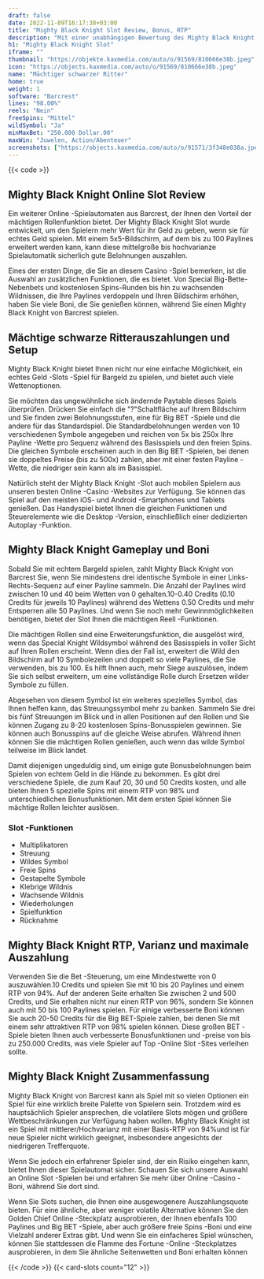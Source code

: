 ```yaml
---
draft: false
date: 2022-11-09T16:17:38+03:00
title: "Mighty Black Knight Slot Review, Bonus, RTP"
description: "Mit einer unabhängigen Bewertung des Mighty Black Knight Slot aus Barcrest können Sie kostenlos oder echtes Geld spielen und hier einen Bonus erhalten!"
h1: "Mighty Black Knight Slot"
iframe: ""
thumbnail: "https://objekte.kaxmedia.com/auto/o/91569/810666e38b.jpeg"
icon: "https://objects.kaxmedia.com/auto/o/91569/810666e38b.jpeg"
name: "Mächtiger schwarzer Ritter"
home: true
weight: 1
software: "Barcrest"
lines: "98.00%"
reels: "Nein"
freeSpins: "Mittel"
wildSymbol: "Ja"
minMaxBet: "250.000 Dollar.00"
maxWin: "Juwelen, Action/Abenteuer"
screenshots: ["https://objects.kaxmedia.com/auto/o/91571/3f348e038a.jpeg"]
---
```


{{< code >}}<h2>Mighty Black Knight Online Slot Review</h2><p>Ein weiterer Online -Spielautomaten aus Barcrest, der Ihnen den Vorteil der mächtigen Rollenfunktion bietet. Der Mighty Black Knight Slot wurde entwickelt, um den Spielern mehr Wert für ihr Geld zu geben, wenn sie für echtes Geld spielen. Mit einem 5x5-Bildschirm, auf dem bis zu 100 Paylines erweitert werden kann, kann diese mittelgroße bis hochvarianze Spielautomatik sicherlich gute Belohnungen auszahlen.</p><p>Eines der ersten Dinge, die Sie an diesem Casino -Spiel bemerken, ist die Auswahl an zusätzlichen Funktionen, die es bietet. Von Special Big-Bette-Nebenbets und kostenlosen Spins-Runden bis hin zu wachsenden Wildnissen, die Ihre Paylines verdoppeln und Ihren Bildschirm erhöhen, haben Sie viele Boni, die Sie genießen können, während Sie einen Mighty Black Knight von Barcrest spielen.</p><h2>Mächtige schwarze Ritterauszahlungen und Setup</h2><p>Mighty Black Knight bietet Ihnen nicht nur eine einfache Möglichkeit, ein echtes Geld -Slots -Spiel für Bargeld zu spielen, und bietet auch viele Wettenoptionen.</p><p>Sie möchten das ungewöhnliche sich ändernde Paytable dieses Spiels überprüfen. Drücken Sie einfach die "?"Schaltfläche auf Ihrem Bildschirm und Sie finden zwei Belohnungsstufen, eine für Big BET -Spiele und die andere für das Standardspiel. Die Standardbelohnungen werden von 10 verschiedenen Symbole angegeben und reichen von 5x bis 250x Ihre Payline -Wette pro Sequenz während des Basisspiels und den freien Spins. Die gleichen Symbole erscheinen auch in den Big BET -Spielen, bei denen sie doppeltes Preise (bis zu 500x) zahlen, aber mit einer festen Payline -Wette, die niedriger sein kann als im Basisspiel.</p><p>Natürlich steht der Mighty Black Knight -Slot auch mobilen Spielern aus unseren besten Online -Casino -Websites zur Verfügung. Sie können das Spiel auf den meisten iOS- und Android -Smartphones und Tablets genießen. Das Handyspiel bietet Ihnen die gleichen Funktionen und Steuerelemente wie die Desktop -Version, einschließlich einer dedizierten Autoplay -Funktion.</p><h2>Mighty Black Knight Gameplay und Boni</h2><p>Sobald Sie mit echtem Bargeld spielen, zahlt Mighty Black Knight von Barcrest Sie, wenn Sie mindestens drei identische Symbole in einer Links-Rechts-Sequenz auf einer Payline sammeln. Die Anzahl der Paylines wird zwischen 10 und 40 beim Wetten von 0 gehalten.10-0.40 Credits (0.10 Credits für jeweils 10 Paylines) während des Wettens 0.50 Credits und mehr Entsperren alle 50 Paylines. Und wenn Sie noch mehr Gewinnmöglichkeiten benötigen, bietet der Slot Ihnen die mächtigen Reell -Funktionen.</p><p>Die mächtigen Rollen sind eine Erweiterungsfunktion, die ausgelöst wird, wenn das Special Knight Wildsymbol während des Basisspiels in voller Sicht auf Ihren Rollen erscheint. Wenn dies der Fall ist, erweitert die Wild den Bildschirm auf 10 Symbolezeilen und doppelt so viele Paylines, die Sie verwenden, bis zu 100. Es hilft Ihnen auch, mehr Siege auszulösen, indem Sie sich selbst erweitern, um eine vollständige Rolle durch Ersetzen wilder Symbole zu füllen.</p><p>Abgesehen von diesem Symbol ist ein weiteres spezielles Symbol, das Ihnen helfen kann, das Streuungssymbol mehr zu banken. Sammeln Sie drei bis fünf Streuungen im Blick und in allen Positionen auf den Rollen und Sie können Zugang zu 8-20 kostenlosen Spins-Bonusspielen gewinnen. Sie können auch Bonusspins auf die gleiche Weise abrufen. Während ihnen können Sie die mächtigen Rollen genießen, auch wenn das wilde Symbol teilweise im Blick landet.</p><p>Damit diejenigen ungeduldig sind, um einige gute Bonusbelohnungen beim Spielen von echtem Geld in die Hände zu bekommen. Es gibt drei verschiedene Spiele, die zum Kauf 20, 30 und 50 Credits kosten, und alle bieten Ihnen 5 spezielle Spins mit einem RTP von 98% und unterschiedlichen Bonusfunktionen. Mit dem ersten Spiel können Sie mächtige Rollen leichter auslösen.</p><h3>
Slot -Funktionen</h3><ul>
<li></span>
Multiplikatoren</li>
<li></span>
Streuung</li>
<li></span>
Wildes Symbol</li>
<li></span>
Freie Spins</li>
<li></span>
Gestapelte Symbole</li>
<li></span>
Klebrige Wildnis</li>
<li></span>
Wachsende Wildnis</li>
<li></span>
Wiederholungen</li>
<li></span>
Spielfunktion</li>
<li></span>
Rücknahme</li></ul><h2>Mighty Black Knight RTP, Varianz und maximale Auszahlung</h2><p>Verwenden Sie die Bet -Steuerung, um eine Mindestwette von 0 auszuwählen.10 Credits und spielen Sie mit 10 bis 20 Paylines und einem RTP von 94%. Auf der anderen Seite erhalten Sie zwischen 2 und 500 Credits, und Sie erhalten nicht nur einen RTP von 96%, sondern Sie können auch mit 50 bis 100 Paylines spielen. Für einige verbesserte Boni können Sie auch 20-50 Credits für die Big BET-Spiele zahlen, bei denen Sie mit einem sehr attraktiven RTP von 98% spielen können. Diese großen BET -Spiele bieten Ihnen auch verbesserte Bonusfunktionen und -preise von bis zu 250.000 Credits, was viele Spieler auf Top -Online Slot -Sites verleihen sollte.</p><h2>Mighty Black Knight Zusammenfassung</h2><p>Mighty Black Knight von Barcrest kann als Spiel mit so vielen Optionen ein Spiel für eine wirklich breite Palette von Spielern sein. Trotzdem wird es hauptsächlich Spieler ansprechen, die volatilere Slots mögen und größere Wettbeschränkungen zur Verfügung haben wollen. Mighty Black Knight ist ein Spiel mit mittlerer/Hochvarianz mit einer Basis-RTP von 94%und ist für neue Spieler nicht wirklich geeignet, insbesondere angesichts der niedrigeren Trefferquote.</p><p>Wenn Sie jedoch ein erfahrener Spieler sind, der ein Risiko eingehen kann, bietet Ihnen dieser Spielautomat sicher. Schauen Sie sich unsere Auswahl an Online Slot -Spielen bei und erfahren Sie mehr über Online -Casino -Boni, während Sie dort sind.</p><p>Wenn Sie Slots suchen, die Ihnen eine ausgewogenere Auszahlungsquote bieten. Für eine ähnliche, aber weniger volatile Alternative können Sie den Golden Chief Online -Steckplatz ausprobieren, der Ihnen ebenfalls 100 Paylines und Big BET -Spiele, aber auch größere freie Spins -Boni und eine Vielzahl anderer Extras gibt. Und wenn Sie ein einfacheres Spiel wünschen, können Sie stattdessen die Flamme des Fortune -Online -Steckplatzes ausprobieren, in dem Sie ähnliche Seitenwetten und Boni erhalten können</p>{{< /code >}}
 {{< card-slots count="12" >}}